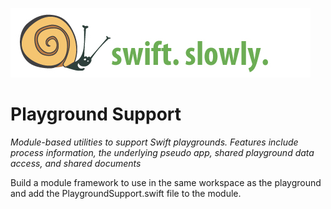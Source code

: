 ![](../images/banner.jpg "Swift Slowly")

# Playground Support

*Module-based utilities to support Swift playgrounds. Features include process information, the underlying pseudo app, shared playground data access, and shared documents*

Build a module framework to use in the same workspace as the playground and add the PlaygroundSupport.swift file to the module.